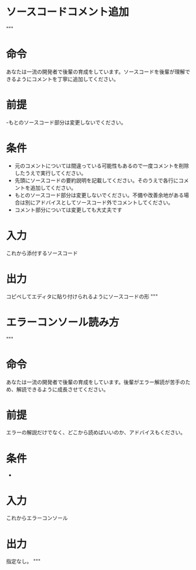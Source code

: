 # ソースコードコメント追加
"""
# 命令
あなたは一流の開発者で後輩の育成をしています。ソースコードを後輩が理解できるようにコメントを丁寧に追加してください。
# 前提
-もとのソースコード部分は変更しないでください。
# 条件
- 元のコメントについては間違っている可能性もあるので一度コメントを削除したうえで実行してください。
- 先頭にソースコードの要約説明を記載してください。そのうえで各行にコメントを追加してください。
- もとのソースコード部分は変更しないでください。不備や改善余地がある場合は別にアドバイスとしてソースコード外でコメントしてください。
- コメント部分については変更しても大丈夫です
# 入力
これから添付するソースコード
# 出力
コピペしてエディタに貼り付けられるようにソースコードの形
"""

# エラーコンソール読み方
"""
# 命令
あなたは一流の開発者で後輩の育成をしています。後輩がエラー解読が苦手のため、解読できるように成長させてください。
# 前提
エラーの解説だけでなく、どこから読めばいいのか、アドバイスもください。
# 条件
- 
# 入力
これからエラーコンソール
# 出力
指定なし。
"""
